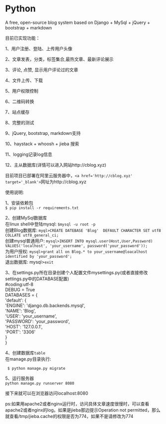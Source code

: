 # Python
A free, open-source blog system based on Django + MySql + jQuery + bootstrap + markdown

目前已实现功能：

1、用户注册、登陆、上传用户头像

2、文章发表，分类，标签集合,最热文章、最新评论展示

3、评论, 点赞, 显示用户评论过的文章

4、文件上传、下载

5、用户权限控制

6、二维码转换

7、站点缓存

8、完整的测试

9、jQuery, bootstrap, markdown支持

10、haystack + whoosh + jieba 搜索

11、logging记录log信息

12、主从数据库(详情可以进入网站http://cblog.xyz)

目前项目已部署在阿里云服务器中，`<a href='http://cblog.xyz' target='_blank'>`网址</a>为http://cblog.xyz



使用说明:

1、安装依赖包  
   `$ pip install -r requirements.txt`
   
2、创建MySql数据库  
   在linux shell中登陆mysql: `$mysql -u root -p`  
   创建Blog数据库:           `myql>CREATE DATEBASE 'Blog'  DEFAULT CHARACTER SET utf8 COLLATE utf8_general_ci;`  
   创建mysql普通用户:        `mysql>INSERT INTO mysql.user(Host,User,Password) VALUES('localhost', 'your_username', password('your_password'));`  
   为用户授权:               `mysql>grant all on Blog.* to your_username@loacalhost identified by 'your_password';`  
   退出数据库:               mysql>`exit`
   
3、在settings.py所在目录创建个人配置文件mysettings.py(或者直接修改settings.py中的DATABASE配置)  
   #coding:utf-8  
   DEBUG = True  
   DATABASES = {  
       'default': {  
           'ENGINE': 'django.db.backends.mysql',  
           'NAME': 'Blog',  
           'USER': 'your_username',  
           'PASSWORD': 'your_password',  
           'HOST': '127.0.0.1',  
           'PORT': '3306'  
        }  
   }  
   
4、创建数据库`table`  
   在manage.py目录执行:
   ```shell
    $ python manage.py migrate
   
   ```
   
5、运行服务器  
   `python manage.py runserver 8080`
   
接下来就可以在浏览器访问localhost:8080

ps:如果用apache2或者nginx运行时，访问具体文章速度很慢时，可以查看apache2或者nginx的log。如果是jieba那边提示Operation not permitted，那么就查看/tmp/jieba.cache的权限是否为774，如果不是请修改为774
